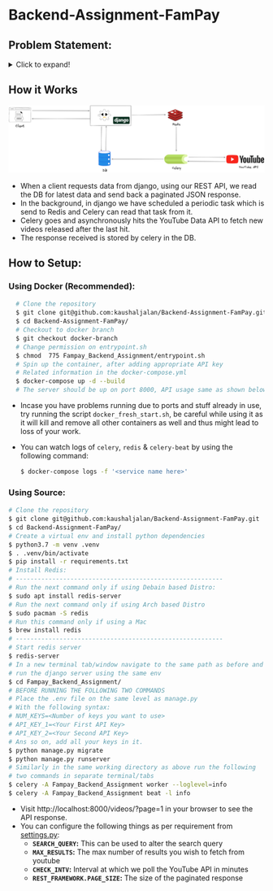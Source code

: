 # Backend-Assignment-FamPay

## Problem Statement:
<details>
  <summary>Click to expand!</summary>

### Basic Requirements:

- [x] Server should call the YouTube API continuously in background (async) with some interval (say 10 seconds) for fetching the latest videos for a predefined search query and should store the data of videos (specifically these fields - Video title, description, publishing datetime, thumbnails URLs and any other fields you require) in a database with proper indexes.

- [x] A GET API which returns the stored video data in a paginated response sorted in descending order of published datetime.

- [x] It should be scalable and optimized.

### Bonus Points:

- [x] Add support for supplying multiple API keys so that if quota is exhausted on one, it automatically uses the next available key.

- [ ] Make a dashboard to view the stored videos with filters and sorting options (optional)

### Instructions:
* You are free to choose any search query, for example: official, cricket, football etc. (choose something that has high frequency of video uploads)
* Try and keep your commit messages clean, and leave comments explaining what you are doing wherever it makes sense.
* Also try and use meaningful variable/function names, and maintain indentation and code style.
* Submission should have a README file containing instructions to run the server and test the API.


### Reference:
* [YouTube data v3 API](https://developers.google.com/youtube/v3/getting-started)
* [Search API reference](https://developers.google.com/youtube/v3/docs/search/list)
* To fetch the latest videos you need to specify these: ```type=video, order=date, publishedAfter=<SOME_DATE_TIME>```
Without publishedAfter, it will give you cached results which will be too old
</details>


## How it Works

![img](https://github.com/kaushaljalan/Backend-Assignment-FamPay/raw/docker-branch/images/main-architecture.png)

* When a client requests data from django, using our REST API, we read the DB for latest data and send back a paginated JSON response.
* In the background, in django we have scheduled a periodic task which is send to Redis and Celery can read that task from it.
* Celery goes and asynchronously hits the YouTube Data API to fetch new videos released after the last hit. 
* The response received is stored by celery in the DB. 

## How to Setup:

### Using Docker (Recommended):

```bash
  # Clone the repository
  $ git clone git@github.com:kaushaljalan/Backend-Assignment-FamPay.git
  $ cd Backend-Assignment-FamPay/
  # Checkout to docker branch
  $ git checkout docker-branch
  # Change permission on entrypoint.sh
  $ chmod  775 Fampay_Backend_Assignment/entrypoint.sh
  # Spin up the container, after adding appropriate API key 
  # Related information in the docker-compose.yml
  $ docker-compose up -d --build
  # The server should be up on port 8000, API usage same as shown below 
  ```

* Incase you have problems running due to ports and stuff already in use, try running the script `docker_fresh_start.sh`, be careful while using it as it will kill and remove all other containers as well and thus might lead to loss of your work.


* You can watch logs of `celery`, `redis` & `celery-beat` by using the following command:
  ```bash
  $ docker-compose logs -f '<service name here>'
  ```
### Using Source:


  ```bash
  # Clone the repository
  $ git clone git@github.com:kaushaljalan/Backend-Assignment-FamPay.git
  $ cd Backend-Assignment-FamPay/
  # Create a virtual env and install python dependencies
  $ python3.7 -m venv .venv 
  $ . .venv/bin/activate
  $ pip install -r requirements.txt 
  # Install Redis:
  # ---------------------------------------------------------
  # Run the next command only if using Debain based Distro: 
  $ sudo apt install redis-server 
  # Run the next command only if using Arch based Distro 
  $ sudo pacman -S redis
  # Run this command only if using a Mac
  $ brew install redis
  # ---------------------------------------------------------
  # Start redis server
  $ redis-server
  # In a new terminal tab/window navigate to the same path as before and
  # run the django server using the same env
  $ cd Fampay_Backend_Assignment/
  # BEFORE RUNNING THE FOLLOWING TWO COMMANDS
  # Place the .env file on the same level as manage.py
  # With the following syntax:
  # NUM_KEYS=<Number of keys you want to use>
  # API_KEY_1=<Your First API Key>
  # API_KEY_2=<Your Second API Key>
  # Ans so on, add all your keys in it.
  $ python manage.py migrate
  $ python manage.py runserver
  # Similarly in the same working directory as above run the following 
  # two commands in separate terminal/tabs
  $ celery -A Fampay_Backend_Assignment worker --loglevel=info
  $ celery -A Fampay_Backend_Assignment beat -l info
  ```
* Visit http://localhost:8000/videos/?page=1 in your browser to see the API response.
* You can configure the following things as per requirement from [settings.py](Fampay_Backend_Assignment/Fampay_Backend_Assignment/settings.py):
  - **`SEARCH_QUERY`:** This can be used to alter the search query
  - **`MAX_RESULTS`:** The max number of results you wish to fetch from youtube
  - **`CHECK_INTV`:** Interval at which we poll the YouTube API in minutes
  - **`REST_FRAMEWORK.PAGE_SIZE`:** The size of the paginated response 
